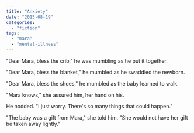 ```yaml
---
title: "Anxiety"
date: "2015-08-19"
categories: 
  - "fiction"
tags: 
  - "mara"
  - "mental-illness"
---
```


"Dear Mara, bless the crib," he was mumbling as he put it together.

"Dear Mara, bless the blanket," he mumbled as he swaddled the newborn.

"Dear Mara, bless the shoes," he mumbled as the baby learned to walk.

"Mara knows," she assured him, her hand on his.

He nodded. "I just worry. There's so many things that could happen."

"The baby was a gift from Mara," she told him. "She would not have her gift be taken away lightly."
